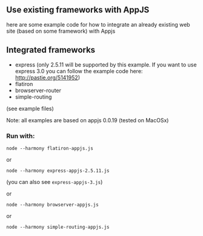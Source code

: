 ## Use existing frameworks with AppJS

here are some example code for how to integrate an already existing web site (based on some framework) with Appjs

## Integrated frameworks

* express (only 2.5.11 will be supported by this example. If you want to use express 3.0 you can follow the example code here: http://pastie.org/5141952)
* flatiron
* browserver-router
* simple-routing

(see example files)

Note: all examples are based on appjs 0.0.19 (tested on MacOSx)

### Run with:

```
node --harmony flatiron-appjs.js
```
or
```
node --harmony express-appjs-2.5.11.js
```
(you can also see `express-appjs-3.js`)


or
```
node --harmony browserver-appjs.js
```
or
```
node --harmony simple-routing-appjs.js
```